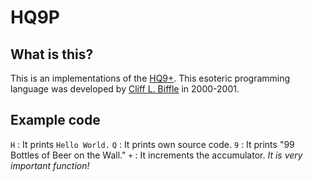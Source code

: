 # HQ9P
## What is this?
This is an implementations of the [HQ9+](http://cliffle.com/esoterica/hq9plus/). This esoteric programming language was developed by [Cliff L. Biffle](http://cliffle.com/about/) in 2000-2001.
## Example code
`H` : It prints `Hello World.`
`Q` : It prints own source code.
`9` : It prints "99 Bottles of Beer on the Wall."
`+` : It increments the accumulator. *It is very important function!*
